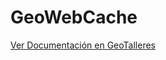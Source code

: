 # GeoWebCache

[Ver Documentación en GeoTalleres](https://geotalleres.readthedocs.io/es/latest/geowebcache/pregeneracion.html)
